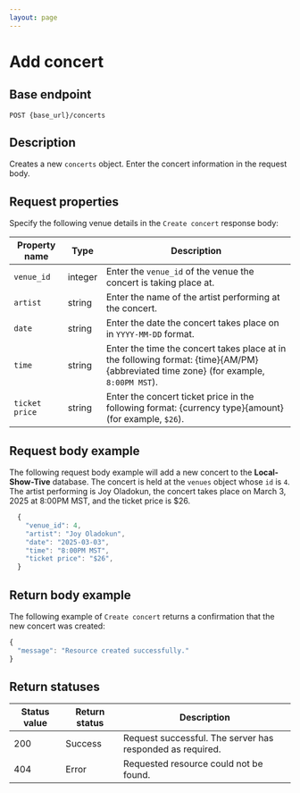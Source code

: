 ```yaml
---
layout: page
---
```


# Add concert

## Base endpoint

```shell
POST {base_url}/concerts
```

## Description

Creates a new `concerts` object. Enter the concert information in the request body.

## Request properties

Specify the following venue details in the `Create concert` response body:

| Property name | Type | Description |
| ------------- | ----------- | ----------- |
| `venue_id` | integer | Enter the `venue_id` of the venue the concert is taking place at. |
| `artist` | string | Enter the name of the artist performing at the concert. |
| `date` | string | Enter the date the concert takes place on in `YYYY-MM-DD` format. |
| `time` | string | Enter the time the concert takes place at in the following format: {time}{AM/PM} {abbreviated time zone} (for example, `8:00PM MST`).|
| `ticket price` | string | Enter the concert ticket price in the following format: {currency type}{amount} (for example, `$26`).|

## Request body example

The following request body example will add a new concert to the **Local-Show-Tive** database. The concert is held at the `venues` object whose `id` is `4`. The artist performing is Joy Oladokun, the concert takes place on March 3, 2025 at 8:00PM MST, and the ticket price is $26.

```js
  {
    "venue_id": 4,
    "artist": "Joy Oladokun",
    "date": "2025-03-03",
    "time": "8:00PM MST",
    "ticket price": "$26",
  }

```

## Return body example

The following example of `Create concert` returns a confirmation that the new concert was created:

```js
{
  "message": "Resource created successfully."
}

```

## Return statuses

| Status value | Return status | Description |
| ------------- | ----------- | ----------- |
| 200 | Success | Request successful. The server has responded as required. |
| 404 | Error | Requested resource could not be found. |
